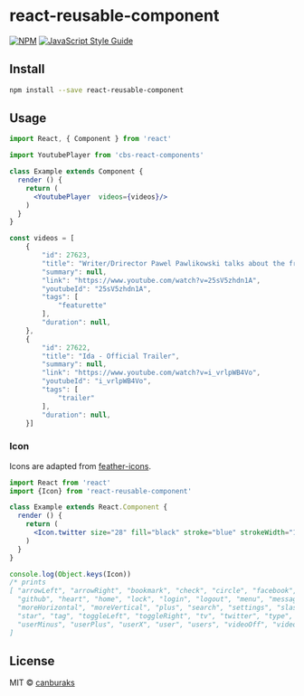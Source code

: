 # react-reusable-component

> 

[![NPM](https://img.shields.io/npm/v/react-reusable-component.svg)](https://www.npmjs.com/package/react-reusable-component) [![JavaScript Style Guide](https://img.shields.io/badge/code_style-standard-brightgreen.svg)](https://standardjs.com)

## Install

```bash
npm install --save react-reusable-component
```

## Usage

```jsx
import React, { Component } from 'react'

import YoutubePlayer from 'cbs-react-components'

class Example extends Component {
  render () {
    return (
      <YoutubePlayer  videos={videos}/>
    )
  }
}

const videos = [
    {
        "id": 27623,
        "title": "Writer/Drirector Pawel Pawlikowski talks about the framing of IDA",
        "summary": null,
        "link": "https://www.youtube.com/watch?v=25sV5zhdn1A",
        "youtubeId": "25sV5zhdn1A",
        "tags": [
            "featurette"
        ],
        "duration": null,
    },
    {
        "id": 27622,
        "title": "Ida - Official Trailer",
        "summary": null,
        "link": "https://www.youtube.com/watch?v=i_vrlpWB4Vo",
        "youtubeId": "i_vrlpWB4Vo",
        "tags": [
            "trailer"
        ],
        "duration": null,
    }]

```

### Icon
Icons are adapted from [feather-icons](https://github.com/feathericons/feather).




```jsx
import React from 'react'
import {Icon} from 'react-reusable-component'

class Example extends React.Component {
  render () {
    return (
      <Icon.twitter size="28" fill="black" stroke="blue" strokeWidth="1"/>
    )
  }
}

console.log(Object.keys(Icon))
/* prints
[ "arrowLeft", "arrowRight", "bookmark", "check", "circle", "facebook", "film",
  "github", "heart", "home", "lock", "login", "logout", "menu", "messageSquare", 
  "moreHorizontal", "moreVertical", "plus", "search", "settings", "slash", "sliders", 
  "star", "tag", "toggleLeft", "toggleRight", "tv", "twitter", "type", "userCheck", 
  "userMinus", "userPlus", "userX", "user", "users", "videoOff", "video", "xCircle", "x", "youutube"
]
```



## License

MIT © [canburaks](https://github.com/canburaks)
